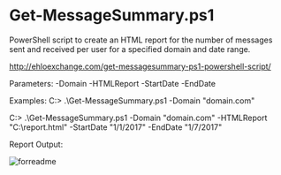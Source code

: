 # Get-MessageSummary.ps1
PowerShell script to create an HTML report for the number of messages sent and received per user for a specified domain and date range.


http://ehloexchange.com/get-messagesummary-ps1-powershell-script/

Parameters:
-Domain
-HTMLReport
-StartDate
-EndDate

Examples:
C:\> .\Get-MessageSummary.ps1 -Domain "domain.com"

C:> .\Get-MessageSummary.ps1 -Domain "domain.com" -HTMLReport "C:\report.html" -StartDate "1/1/2017" -EndDate "1/7/2017"

Report Output:

![forreadme](https://cloud.githubusercontent.com/assets/23706901/21744219/ae9c3f44-d4ce-11e6-9905-ff14a06f5ba4.png)
